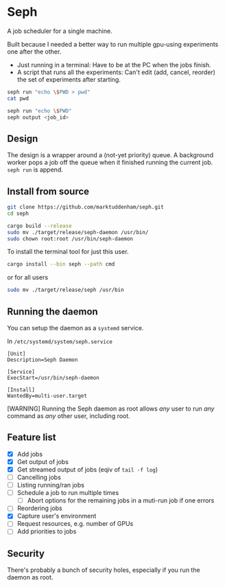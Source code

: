 # Seph

A job scheduler for a single machine.

Built because I needed a better way to run multiple gpu-using experiments one after the other.

- Just running in a terminal: Have to be at the PC when the jobs finish.
- A script that runs all the experiments: Can't edit (add, cancel, reorder) the set of experiments after starting.

```bash
seph run "echo \$PWD > pwd"
cat pwd

seph run "echo \$PWD"
seph output <job_id>
```

## Design

The design is a wrapper around a (not-yet priority) queue.
A background worker pops a job off the queue when it finished running the current job.
`seph run` is append.

## Install from source

```bash
git clone https://github.com/marktuddenham/seph.git
cd seph

cargo build --release
sudo mv ./target/release/seph-daemon /usr/bin/
sudo chown root:root /usr/bin/seph-daemon
```

To install the terminal tool for just this user.
```bash
cargo install --bin seph --path cmd
```

or for all users
```bash
sudo mv ./target/release/seph /usr/bin
```

## Running the daemon

You can setup the daemon as a `systemd` service.

In `/etc/systemd/system/seph.service`

```systemd
[Unit]
Description=Seph Daemon

[Service]
ExecStart=/usr/bin/seph-daemon

[Install]
WantedBy=multi-user.target
```

[WARNING]
Running the Seph daemon as root allows *any* user to run *any* command as *any* other user, including root.

## Feature list

- [x] Add jobs
- [x] Get output of jobs
- [x] Get streamed output of jobs (eqiv of `tail -f log`)
- [ ] Cancelling jobs
- [ ] Listing running/ran jobs
- [ ] Schedule a job to run multiple times
    - [ ] Abort options for the remaining jobs in a muti-run job if one errors
- [ ] Reordering jobs
- [x] Capture user's environment
- [ ] Request resources, e.g. number of GPUs
- [ ] Add priorities to jobs

## Security

There's probably a bunch of security holes, especially if you run the daemon as root.
